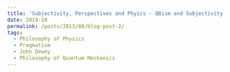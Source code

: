 ```yaml
---
title: 'Subjectivity, Perspectives and Phyics - QBism and Subjectivity in Quantum Mechanics'
date: 2019-10
permalink: /posts/2013/08/blog-post-2/
tags:
  - Philosophy of Physics
  - Pragmatism
  - John Dewey
  - Philosophy of Quantum Mechanics
---
```



